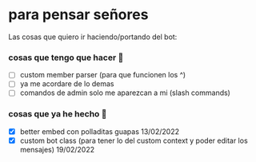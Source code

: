 # para pensar señores

Las cosas que quiero ir haciendo/portando del bot:

### cosas que tengo que hacer 🥶

-   [ ] custom member parser (para que funcionen los ^)
-   [ ] ya me acordare de lo demas
-   [ ] comandos de admin solo me aparezcan a mi (slash commands)

### cosas que ya he hecho 🥵

-   [x] better embed con polladitas guapas 13/02/2022
-   [x] custom bot class (para tener lo del custom context y poder editar los mensajes) 19/02/2022
